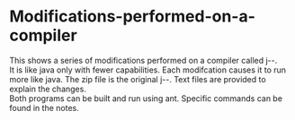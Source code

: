 # Modifications-performed-on-a-compiler
This shows a series of modifications performed on a compiler called j--.  
It is like java only with fewer capabilities.  Each modifcation causes it to run more like java.
The zip file is the original j--.  Text files are provided to explain the changes.  
Both programs can be built and run using ant.  Specific commands can be found in
the notes.
